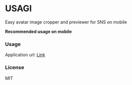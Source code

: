 # USAGI

Easy avatar image cropper and previewer for SNS on mobile

**Recommended usage on mobile**

### Usage

Application url: [Link](https://usagi.fz6m.com/)

### License

MIT
